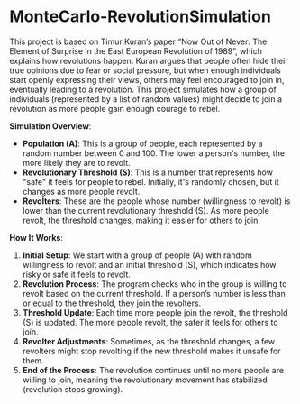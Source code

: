 # MonteCarlo-RevolutionSimulation

This project is based on Timur Kuran’s paper “Now Out of Never: The Element of Surprise in the East European Revolution of 1989”, which explains how revolutions happen. Kuran argues that people often hide their true opinions due to fear or social pressure, but when enough individuals start openly expressing their views, others may feel encouraged to join in, eventually leading to a revolution. This project simulates how a group of individuals (represented by a list of random values) might decide to join a revolution as more people gain enough courage to rebel.

**Simulation Overview**:
- **Population (A)**: This is a group of people, each represented by a random number between 0 and 100. The lower a person's number, the more likely they are to revolt.
- **Revolutionary Threshold (S)**: This is a number that represents how "safe" it feels for people to rebel. Initially, it's randomly chosen, but it changes as more people revolt.
- **Revolters**: These are the people whose number (willingness to revolt) is lower than the current revolutionary threshold (S). As more people revolt, the threshold changes, making it easier for others to join.

**How It Works**:
1. **Initial Setup**: We start with a group of people (A) with random willingness to revolt and an initial threshold (S), which indicates how risky or safe it feels to revolt.
2. **Revolution Process**: The program checks who in the group is willing to revolt based on the current threshold. If a person’s number is less than or equal to the threshold, they join the revolters.
3. **Threshold Update**: Each time more people join the revolt, the threshold (S) is updated. The more people revolt, the safer it feels for others to join.
4. **Revolter Adjustments**: Sometimes, as the threshold changes, a few revolters might stop revolting if the new threshold makes it unsafe for them.
5. **End of the Process**: The revolution continues until no more people are willing to join, meaning the revolutionary movement has stabilized (revolution stops growing).


